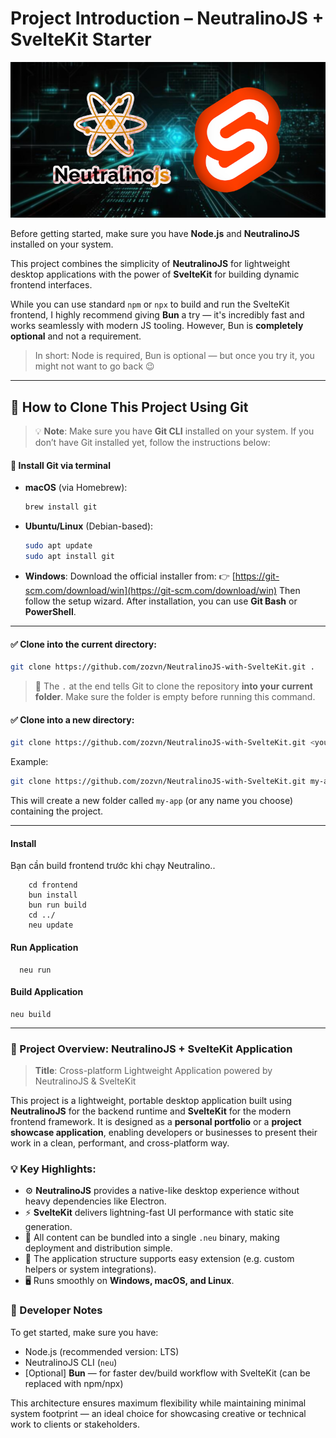# **Project Introduction – NeutralinoJS + SvelteKit Starter**

![Neutralino + SvelteKit Preview](https://raw.githubusercontent.com/zozvn/NeutralinoJS-with-SvelteKit/main/neutralino-with-sveltekit.jpg)

Before getting started, make sure you have **Node.js** and **NeutralinoJS** installed on your system.

This project combines the simplicity of **NeutralinoJS** for lightweight desktop applications with the power of **SvelteKit** for building dynamic frontend interfaces.

While you can use standard `npm` or `npx` to build and run the SvelteKit frontend, I highly recommend giving **Bun** a try — it's incredibly fast and works seamlessly with modern JS tooling. However, Bun is **completely optional** and not a requirement.

> In short: Node is required, Bun is optional — but once you try it, you might not want to go back 😉

---

## 🧰 How to Clone This Project Using Git

> 💡 **Note**: Make sure you have **Git CLI** installed on your system.
> If you don’t have Git installed yet, follow the instructions below:

#### 🔧 Install Git via terminal

* **macOS** (via Homebrew):

  ```bash
  brew install git
  ```

* **Ubuntu/Linux** (Debian-based):

  ```bash
  sudo apt update
  sudo apt install git
  ```

* **Windows**:
  Download the official installer from:
  👉 [https://git-scm.com/download/win](https://git-scm.com/download/win)
  Then follow the setup wizard.
  After installation, you can use **Git Bash** or **PowerShell**.

---

#### ✅ Clone into the current directory:

```bash
git clone https://github.com/zozvn/NeutralinoJS-with-SvelteKit.git .
```

> 📌 The `.` at the end tells Git to clone the repository **into your current folder**. Make sure the folder is empty before running this command.

#### ✅ Clone into a new directory:

```bash
git clone https://github.com/zozvn/NeutralinoJS-with-SvelteKit.git <your-folder-name>
```

Example:

```bash
git clone https://github.com/zozvn/NeutralinoJS-with-SvelteKit.git my-app
```

This will create a new folder called `my-app` (or any name you choose) containing the project.

---

#### Install
Bạn cần build frontend trước khi chạy Neutralino..
```
    cd frontend
    bun install
    bun run build
    cd ../
    neu update
```

#### Run Application
```
  neu run
```

#### Build Application
```
neu build
```
---

### 📄 Project Overview: NeutralinoJS + SvelteKit Application

> **Title**: Cross-platform Lightweight Application powered by NeutralinoJS & SvelteKit

This project is a lightweight, portable desktop application built using **NeutralinoJS** for the backend runtime and **SvelteKit** for the modern frontend framework. It is designed as a **personal portfolio** or a **project showcase application**, enabling developers or businesses to present their work in a clean, performant, and cross-platform way.

### 💡 Key Highlights:

* ⚙️ **NeutralinoJS** provides a native-like desktop experience without heavy dependencies like Electron.
* ⚡ **SvelteKit** delivers lightning-fast UI performance with static site generation.
* 📁 All content can be bundled into a single `.neu` binary, making deployment and distribution simple.
* 🧩 The application structure supports easy extension (e.g. custom helpers or system integrations).
* 🖥️ Runs smoothly on **Windows, macOS, and Linux**.

### 🔧 Developer Notes

To get started, make sure you have:

* Node.js (recommended version: LTS)
* NeutralinoJS CLI (`neu`)
* \[Optional] **Bun** — for faster dev/build workflow with SvelteKit (can be replaced with npm/npx)

This architecture ensures maximum flexibility while maintaining minimal system footprint — an ideal choice for showcasing creative or technical work to clients or stakeholders.
